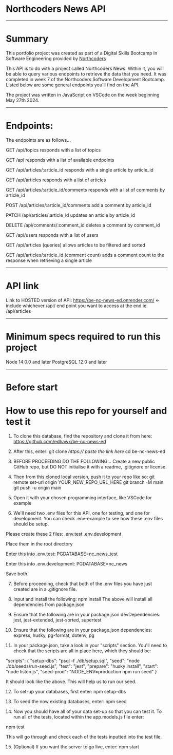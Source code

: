 # Northcoders News API

--- 

# Summary

This portfolio project was created as part of a Digital Skills Bootcamp in Software Engineering provided by [Northcoders](https://northcoders.com/)

This API is to do with a project called Northcoders News. Within it, you will be able to query various endpoints to retrieve the data that you need.
It was completed in week 7 of the Northcoders Software Development Bootcamp. Listed below are some general endpoints you'll find on the API.

The project was written in JavaScript on VSCode on the week beginning May 27th 2024.

---

# Endpoints:

The endpoints are as follows...

GET /api/topics
responds with a list of topics

GET /api
responds with a list of available endpoints

GET /api/articles/:article_id
responds with a single article by article_id

GET /api/articles
responds with a list of articles

GET /api/articles/:article_id/comments
responds with a list of comments by article_id

POST /api/articles/:article_id/comments
add a comment by article_id

PATCH /api/articles/:article_id
updates an article by article_id

DELETE /api/comments/:comment_id
deletes a comment by comment_id

GET /api/users
responds with a list of users

GET /api/articles (queries)
allows articles to be filtered and sorted

GET /api/articles/:article_id (comment count)
adds a comment count to the response when retrieving a single article

---

# API link

Link to HOSTED version of API: https://be-nc-news-ed.onrender.com/ <- include whichever /api/ end point you want to access at the end ie. /api/articles

---

# Minimum specs required to run this project

Node 14.0.0 and later
PostgreSQL 12.0 and later

---

# Before start

# How to use this repo for yourself and test it

1. To clone this database, find the repository and clone it from here: https://github.com/edhawx/be-nc-news-ed

2. After this, enter: git clone *https:// paste the link here* 
cd be-nc-news-ed

3. BEFORE PROCEEDING DO THE FOLLOWING...
Create a new public GitHub repo, but DO NOT initialise it with a readme, .gitignore or license.

4. Then from this cloned local version, push it to your repo like so:
git remote set-url origin YOUR_NEW_REPO_URL_HERE
git branch -M main
git push -u origin main

5. Open it with your chosen programming interface, like VSCode for example

6. We'll need two .env files for this API, one for testing, and one for development.
You can check .env-example to see how these .env files should be setup.

Please create these 2 files:
.env.test
.env.development

Place them in the root directory

Enter this into .env.test:
PGDATABASE=nc_news_test

Enter this into .env.development:
PGDATABASE=nc_news

Save both.

7. Before proceeding, check that both of the .env files you have just created are in a 
.gitignore file. 


8. Input and install the following:
npm install
The above will install all dependencies from package.json

9. Ensure that the following are in your package.json devDependencies:
jest, jest-extended, jest-sorted, supertest

10. Ensure that the following are in your package.json dependencies:
express, husky, pg-format, dotenv, pg

11. In your package.json, take a look in your "scripts" section. You'll need to check that the scripts are all in place here, which they should be:

"scripts": {
    "setup-dbs": "psql -f ./db/setup.sql",
    "seed": "node ./db/seeds/run-seed.js",
    "test": "jest",
    "prepare": "husky install",
    "start": "node listen.js",
    "seed-prod": "NODE_ENV=production npm run seed"
  }

It should look like the above. This will help us to run our seed.

12. To set-up your databases, first enter:
npm setup-dbs

13. To seed the now existing databases, enter:
npm seed

14. Now you should have all of your data set-up so that you can test it.
To run all of the tests, located within the app.models.js file enter:

npm test 

This will go through and check each of the tests inputted into the test file.

15. (Optional) If you want the server to go live, enter:
npm start







